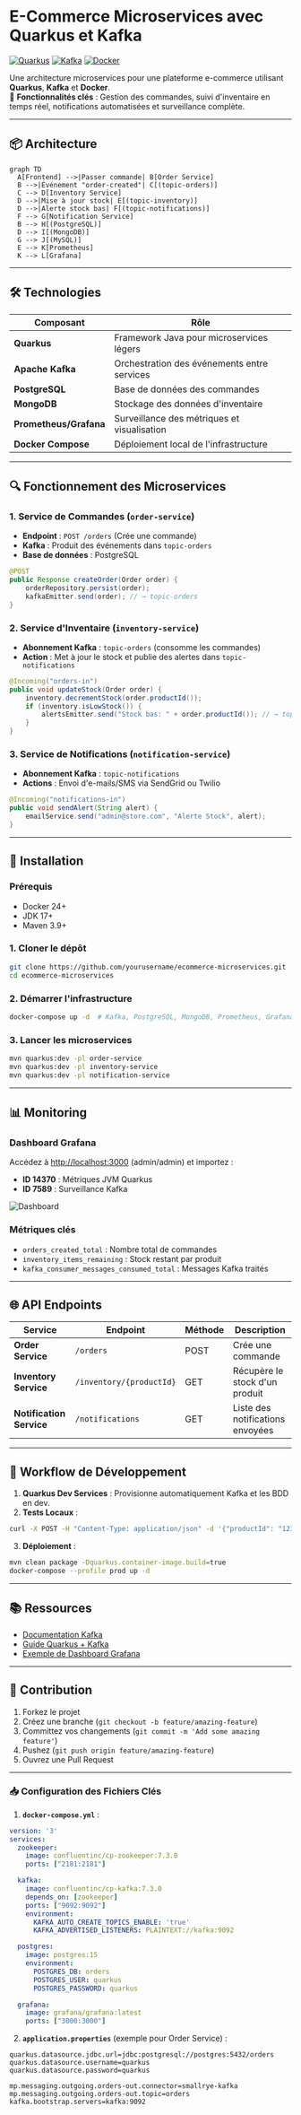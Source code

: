 # E-Commerce Microservices avec Quarkus et Kafka

[![Quarkus](https://img.shields.io/badge/Quarkus-2.16.3-red?logo=quarkus)](https://quarkus.io/)
[![Kafka](https://img.shields.io/badge/Apache_Kafka-3.5.1-000?logo=apachekafka)](https://kafka.apache.org/)
[![Docker](https://img.shields.io/badge/Docker-24.0.6-blue?logo=docker)](https://www.docker.com/)

Une architecture microservices pour une plateforme e-commerce utilisant **Quarkus**, **Kafka** et **Docker**.  
🚀 **Fonctionnalités clés** : Gestion des commandes, suivi d'inventaire en temps réel, notifications automatisées et surveillance complète.

---

## 📦 Architecture

```mermaid
graph TD
  A[Frontend] -->|Passer commande| B[Order Service]
  B -->|Événement "order-created"| C[(topic-orders)]
  C --> D[Inventory Service]
  D -->|Mise à jour stock| E[(topic-inventory)]
  D -->|Alerte stock bas| F[(topic-notifications)]
  F --> G[Notification Service]
  B --> H[(PostgreSQL)]
  D --> I[(MongoDB)]
  G --> J[(MySQL)]
  E --> K[Prometheus]
  K --> L[Grafana]
```

---

## 🛠️ Technologies

| Composant               | Rôle                                                                 |
|-------------------------|----------------------------------------------------------------------|
| **Quarkus**             | Framework Java pour microservices légers                            |
| **Apache Kafka**        | Orchestration des événements entre services                         |
| **PostgreSQL**          | Base de données des commandes                                       |
| **MongoDB**             | Stockage des données d'inventaire                                   |
| **Prometheus/Grafana**  | Surveillance des métriques et visualisation                         |
| **Docker Compose**      | Déploiement local de l'infrastructure                               |

---

## 🔍 Fonctionnement des Microservices

### 1. **Service de Commandes** (`order-service`)
- **Endpoint** : `POST /orders` (Crée une commande)
- **Kafka** : Produit des événements dans `topic-orders`
- **Base de données** : PostgreSQL

```java
@POST
public Response createOrder(Order order) {
    orderRepository.persist(order);
    kafkaEmitter.send(order); // → topic-orders
}
```

### 2. **Service d'Inventaire** (`inventory-service`)
- **Abonnement Kafka** : `topic-orders` (consomme les commandes)
- **Action** : Met à jour le stock et publie des alertes dans `topic-notifications`

```java
@Incoming("orders-in")
public void updateStock(Order order) {
    inventory.decrementStock(order.productId());
    if (inventory.isLowStock()) {
        alertsEmitter.send("Stock bas: " + order.productId()); // → topic-notifications
    }
}
```

### 3. **Service de Notifications** (`notification-service`)
- **Abonnement Kafka** : `topic-notifications`
- **Actions** : Envoi d'e-mails/SMS via SendGrid ou Twilio

```java
@Incoming("notifications-in")
public void sendAlert(String alert) {
    emailService.send("admin@store.com", "Alerte Stock", alert);
}
```

---

## 🚀 Installation

### Prérequis
- Docker 24+
- JDK 17+
- Maven 3.9+

### 1. Cloner le dépôt

```bash
git clone https://github.com/yourusername/ecommerce-microservices.git
cd ecommerce-microservices
```

### 2. Démarrer l'infrastructure

```bash
docker-compose up -d  # Kafka, PostgreSQL, MongoDB, Prometheus, Grafana
```

### 3. Lancer les microservices

```bash
mvn quarkus:dev -pl order-service
mvn quarkus:dev -pl inventory-service
mvn quarkus:dev -pl notification-service
```

---

## 📊 Monitoring

### Dashboard Grafana
Accédez à [http://localhost:3000](http://localhost:3000) (admin/admin) et importez :
- **ID 14370** : Métriques JVM Quarkus
- **ID 7589** : Surveillance Kafka

![Dashboard](https://i.imgur.com/VpDt3aL.png)

### Métriques clés
- `orders_created_total` : Nombre total de commandes
- `inventory_items_remaining` : Stock restant par produit
- `kafka_consumer_messages_consumed_total` : Messages Kafka traités

---

## 🌐 API Endpoints

| Service               | Endpoint                  | Méthode | Description                          |
|-----------------------|---------------------------|---------|--------------------------------------|
| **Order Service**     | `/orders`                 | POST    | Crée une commande                    |
| **Inventory Service** | `/inventory/{productId}`  | GET     | Récupère le stock d'un produit       |
| **Notification Service** | `/notifications`       | GET     | Liste des notifications envoyées     |

---

## 🔄 Workflow de Développement

1. **Quarkus Dev Services** : Provisionne automatiquement Kafka et les BDD en dev.
2. **Tests Locaux** : 

```bash
curl -X POST -H "Content-Type: application/json" -d '{"productId": "123", "quantity": 2}' http://localhost:8080/orders
```
3. **Déploiement** : 

```bash
mvn clean package -Dquarkus.container-image.build=true
docker-compose --profile prod up -d
```

---

## 📚 Ressources

- [Documentation Kafka](https://kafka.apache.org/documentation/)
- [Guide Quarkus + Kafka](https://quarkus.io/guides/kafka)
- [Exemple de Dashboard Grafana](https://grafana.com/grafana/dashboards/14370)

---

## 🤝 Contribution
1. Forkez le projet
2. Créez une branche (`git checkout -b feature/amazing-feature`)
3. Committez vos changements (`git commit -m 'Add some amazing feature'`)
4. Pushez (`git push origin feature/amazing-feature`)
5. Ouvrez une Pull Request

---

### 📥 Configuration des Fichiers Clés

1. **`docker-compose.yml`** :

```yaml
version: '3'
services:
  zookeeper:
    image: confluentinc/cp-zookeeper:7.3.0
    ports: ["2181:2181"]

  kafka:
    image: confluentinc/cp-kafka:7.3.0
    depends_on: [zookeeper]
    ports: ["9092:9092"]
    environment:
      KAFKA_AUTO_CREATE_TOPICS_ENABLE: 'true'
      KAFKA_ADVERTISED_LISTENERS: PLAINTEXT://kafka:9092

  postgres:
    image: postgres:15
    environment:
      POSTGRES_DB: orders
      POSTGRES_USER: quarkus
      POSTGRES_PASSWORD: quarkus

  grafana:
    image: grafana/grafana:latest
    ports: ["3000:3000"]
```

2. **`application.properties`** (exemple pour Order Service) :

```properties
quarkus.datasource.jdbc.url=jdbc:postgresql://postgres:5432/orders
quarkus.datasource.username=quarkus
quarkus.datasource.password=quarkus

mp.messaging.outgoing.orders-out.connector=smallrye-kafka
mp.messaging.outgoing.orders-out.topic=orders
kafka.bootstrap.servers=kafka:9092
```